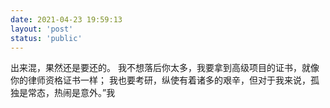 ```yaml
---
date: 2021-04-23 19:59:13
layout: 'post'
status: 'public'
---
```

出来混，果然还是要还的。
我不想落后你太多，我要拿到高级项目的证书，就像你的律师资格证书一样；
我也要考研，纵使有着诸多的艰辛，但对于我来说，孤独是常态，热闹是意外。”我